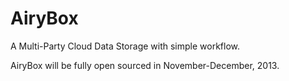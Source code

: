 AiryBox
=======

A Multi-Party Cloud Data Storage with simple workflow.

AiryBox will be fully open sourced in November-December, 2013.
